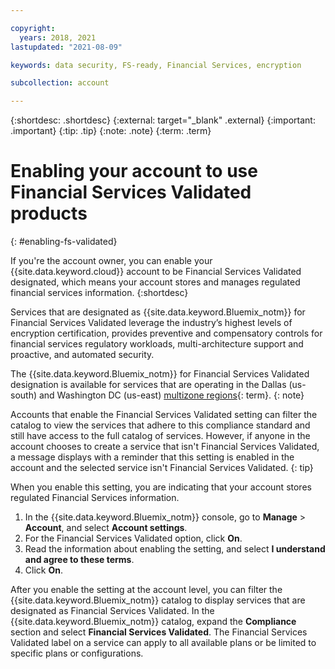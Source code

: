 ```yaml
---

copyright:
  years: 2018, 2021
lastupdated: "2021-08-09"

keywords: data security, FS-ready, Financial Services, encryption

subcollection: account

---
```


{:shortdesc: .shortdesc}
{:external: target="_blank" .external}
{:important: .important}
{:tip: .tip}
{:note: .note}
{:term: .term}


# Enabling your account to use Financial Services Validated products
{: #enabling-fs-validated}

If you're the account owner, you can enable your {{site.data.keyword.cloud}} account to be Financial Services Validated designated, which means your account stores and manages regulated financial services information.
{:shortdesc}

Services that are designated as {{site.data.keyword.Bluemix_notm}} for Financial Services Validated leverage the industry’s highest levels of encryption certification, provides preventive and compensatory controls for financial services regulatory workloads, multi-architecture support and proactive, and automated security.

The {{site.data.keyword.Bluemix_notm}} for Financial Services Validated designation is available for services that are operating in the Dallas (us-south) and Washington DC (us-east) [multizone regions](#x9774820){: term}. 
{: note}

Accounts that enable the Financial Services Validated setting can filter the catalog to view the services that adhere to this compliance standard and still have access to the full catalog of services. However, if anyone in the account chooses to create a service that isn't Financial Services Validated, a message displays with a reminder that this setting is enabled in the account and the selected service isn't Financial Services Validated.
{: tip}

When you enable this setting, you are indicating that your account stores regulated Financial Services information. 

1. In the {{site.data.keyword.Bluemix_notm}} console, go to **Manage** > **Account**, and select **Account settings**.
2. For the Financial Services Validated option, click **On**.
3. Read the information about enabling the setting, and select **I understand and agree to these terms**.
4. Click **On**.

After you enable the setting at the account level, you can filter the {{site.data.keyword.Bluemix_notm}} catalog to display services that are designated as Financial Services Validated. In the {{site.data.keyword.Bluemix_notm}} catalog, expand the **Compliance** section and select **Financial Services Validated**. The Financial Services Validated label on a service can apply to all available plans or be limited to specific plans or configurations.
